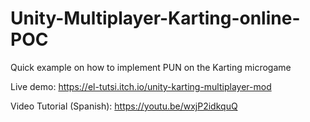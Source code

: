 # Unity-Multiplayer-Karting-online-POC
Quick  example on how to implement PUN on the Karting microgame

Live demo:
https://el-tutsi.itch.io/unity-karting-multiplayer-mod

Video Tutorial (Spanish):
https://youtu.be/wxjP2idkquQ
